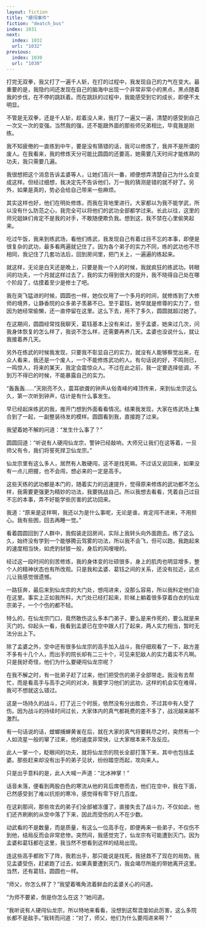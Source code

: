 ```yaml
---
layout: fiction
title: "硬闯事件"
fiction: "deatch_bus"
index: 1031
next:
  index: 1032
  url: "1032"
previous:
  index: 1030
  url: "1030"
---
```

打完无双拳，我又打了一遍千人斩，在打的过程中，我发现自己的力气在变大。最重要的是，我隐约间还发现在自己的脑海中出现一个非常非常小的黑点，黑点随着我的步伐，在不停的跳跃着。而在跳跃的过程中，我能感受到它的成长，即便不太明显。

不管是无双拳，还是千人斩，趁着没人来，我打了一遍又一遍，清楚的感受到自己一次又一次的变强。当然我的强，还不能跟外面的那些师兄弟相比，毕竟我是刚练。

我不知疲倦的一直练到中午，要是没有猜错的话，我可以修炼了，我并不是所谓的废人。在我看来，我的修炼天分可能比圆圆的还要高，她需要几天时间才能练熟的功夫，我只需要几遍。

我很想把这个消息告诉孟婆等人，让她们高兴一番，顺便想弄清楚自己为什么会变成这样。但经过细想，我决定先不告诉他们，万一我的猜测是错的就不好了。另外，如果是真的，势必会给自己带来一些麻烦。

其实这样也好，他们在明处修炼，而我在背地里进行。大家都以为我不能学武，所以没有什么防范之心，我完全可以将他们的武功全部都学过来。长此以往，这里的师兄姐妹们肯定不是我的对手，不敢随便欺负我。想到这，我不禁在心里偷笑起来。

吃过午饭，我来到练武场，看他们练武，我发现自己有着过目不忘的本事，即便是很复杂的武功，最多看两遍就记住了。因为各个弟子的实力不同，练的武功也不尽相同，我记住了几套功法后，回到房间里，把门关上，一遍遍的练起来。

就这样，无论是白天还是晚上，只要是我一个人的时候，我就疯狂的练武功。转眼间的功夫，一个月就这样过去了，我的实力得到很大的提升，我不晓得自己处在哪个阶段了，估摸着至少是修士了吧。

我在突飞猛进的时候，圆圆也一样，她仅仅用了一个多月的时间，就修炼到了大修师的境界，让静香院的众多弟子羡慕不已。至于葛钰，她早就是修尊的实力了，但因为她经常偷懒，还一直停留在这里。这么下去，用不了多久，圆圆就超过她了。

在这期间，圆圆经常找我聊天，葛钰基本上没有来过，至于孟婆，她来过几次，问我身体恢复的怎么样了，我说不怎么样，还需要再养几天。孟婆也没说什么，就让我接着养几天。

另外在练武的时候我发现，只要我不彰显自己的实力，就没有人能够察觉出来，在众人看来，我还是一个废人，一个不能修炼武功的人。有句话说的好，不鸣则已，一鸣惊人，将来的某天，我定会震惊众人。不过在此之前，我一定要选择低调，不到万不得已的时候，不能暴露自己的实力。

“轰轰轰……”天刚亮不久，震耳欲聋的钟声从俗青峰的峰顶传来，来到仙龙宗这么久，第一次听到钟声，估计是有什么事发生。

早已经起床练武的我，推开门想到外面看看情况。结果我发现，大家在练武场上集合到了一起，一副整装待发的模样。圆圆看到我，直接跑了过来。

我望着她不解的问道：“发生什么事了？”

圆圆回道：“听说有人硬闯仙龙宗，警钟已经敲响，大师兄让我们在这等着，一旦师父有令，我们将誓死捍卫仙龙宗。”

仙龙宗里有这么多人，居然有人敢硬闯，这不是找死嘛。不过话又说回来，如果没有一点儿把握，也不会闯，想必来的一定是高手。

这些天练的武功都是本门的，随着实力的迅速提升，觉得原来修炼的武功都不怎么样，我需要更强更为精妙的功法，我要挑战自己。所以我想去看看，凭着自己过目不忘的本事，弄不好能学些厉害的武功回来。

我道：“原来是这样啊，我还以为是什么事呢，无论是谁，肯定闯不进来，不用担心。我有些困，回去再睡一觉。”

看着圆圆回到了人群中，我假装走回房间，实际上我转头向外面跑去。练了这么久，始终没有学到一个能够腾云驾雾的功法，所以我不会飞，但可以跑，我跑起来的速度相当快，如虎豹豺狼一般，身后的风嗖嗖的。

经过这一段时间的刻苦修炼，我的身体变的壮硕很多，身上的肌肉也明显增多，整个人的精神状态也有所改观。只是我和孟婆、葛钰之间的关系，还没有拉近，这点儿让我感觉很遗憾。

一路狂奔，最后来到仙龙宗的大门处，想闯进来，没那么容易，所以我料定他们会在这里。事实上正如我所料，大门处已经打起来，阶梯上躺着很多穿着白衣的仙龙宗弟子，一个个伤的都不轻。

特么的，在仙龙宗门口，竟然敢伤这么多本门弟子，要么是来作死的，要么就是来灭门的。仰起头一看，我看到孟婆已在空中跟人打了起来，两人实力相当，暂时无法分出上下。

除了孟婆之外，空中还有很多仙龙宗的高手加入战斗，我仔细观看了一下，敌方差不多有十几个人，而出手的院长却有二三十个，可见来犯敌人的实力着实不凡啊。只是我好奇怪，他们为什么要硬闯仙龙宗呢？

在我不解之时，有一批弟子赶了过来，他们把受伤的弟子全部带走。我没有去帮忙，而是看高手与高手之间的对决，我要学习他们的武功，这样的机会实在难得，我可不想就这么错过。

这是一场持久的战斗，打了近三个时辰，依然没有分出胜负，不过其中有人受了伤。因为战斗的持续时间过长，大家体内的真气都耗费的差不多了，战况越来越不激烈。

有一句话说的话，螳螂捕蝉黄雀在后，就在大家的真气将要耗尽之时，突然有一个人如流星一般的窜了过来，他的速度非常快，让大家根本来不及反应。

此人一掌一个，眨眼间的功夫，就将仙龙宗的院长全部打落下来，其中也包括孟婆。那些赶来却没有出手的弟子见状，纷纷踏空而起，攻向来人。

只是出乎意料的是，此人大喊一声道：“北冰神掌！”

话音未落，便看到两股白色的寒流从他的背后席卷而去，他们在空中，我在下面，已然感受到了难以抗拒的寒冷，感觉得有零下好几百度。

在这刹那间，那些攻去的弟子们全部被冻僵了，直接失去了战斗力，不仅如此，他们还齐刷刷的从空中落了下来，因此而受伤的人不在少数。

动武看的不是数量，而是质量，有这么一位高手在，即便再来一些弟子，不仅伤不到他，结局反而会非常悲惨。突然间，我感觉完了，仙龙宗有可能遭到灭门。因为孟婆和葛钰都在这里，我当然不想看到这样的结局出现。

连这些高手都败下了阵，我若出手，那只能说是找死，我拯救不了现在的局势。我见孟婆受伤，赶紧跑了过去，如果真要遭到灭门，我会竭尽所能的带她离开这里。当然，还有葛钰，圆圆也一样。

“师父，你怎么样了？”我望着嘴角流着鲜血的孟婆关心的问道。

“为师不要紧，倒是你怎么在这？”她问道。

“我听说有人硬闯仙龙宗，所以特地来看看，没想到这帮混蛋如此厉害，这么多院长都不是敌手。”我转而问道：“对了，师父，他们为什么要闯进来啊？”